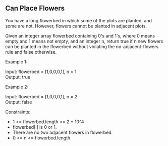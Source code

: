 ## Can Place Flowers
You have a long flowerbed in which some of the plots are planted, and some are not. However, flowers cannot be planted in adjacent plots.

Given an integer array flowerbed containing 0's and 1's, where 0 means empty and 1 means not empty, and an integer n, return true if n new flowers can be planted in the flowerbed without violating the no-adjacent-flowers rule and false otherwise.

 

Example 1:<br>

Input: flowerbed = [1,0,0,0,1], n = 1<br>
Output: true<br>

Example 2:<br>

Input: flowerbed = [1,0,0,0,1], n = 2<br>
Output: false<br>
 

Constraints:

- 1 <= flowerbed.length <= 2 * 10^4
- flowerbed[i] is 0 or 1.
- There are no two adjacent flowers in flowerbed.
- 0 <= n <= flowerbed.length
